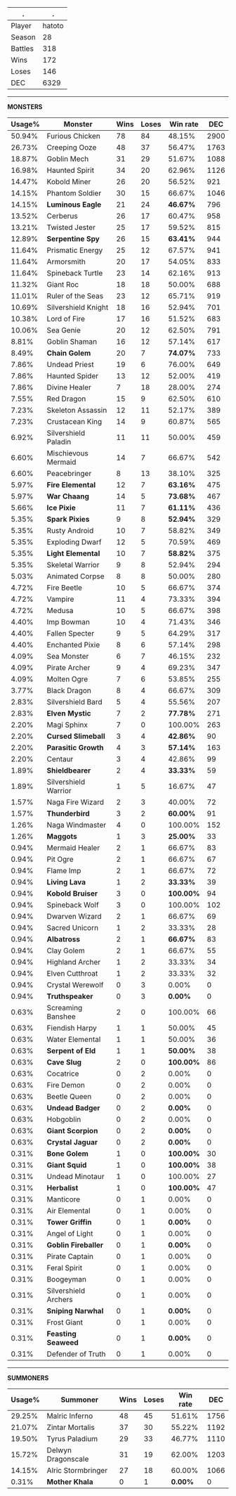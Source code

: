 .|.
|-|-
Player|hatoto
Season|28
Battles|318
Wins|172
Loses|146
DEC|6329

---
**MONSTERS**

Usage%|Monster|Wins|Loses|Win rate|DEC|
-|-|-|-|-|-|
50.94%|Furious Chicken|78|84|48.15%|2900|
26.73%|Creeping Ooze|48|37|56.47%|1763|
18.87%|Goblin Mech|31|29|51.67%|1088|
16.98%|Haunted Spirit|34|20|62.96%|1126|
14.47%|Kobold Miner|26|20|56.52%|921|
14.15%|Phantom Soldier|30|15|66.67%|1046|
14.15%|**Luminous Eagle**|21|24|**46.67%**|796|
13.52%|Cerberus|26|17|60.47%|958|
13.21%|Twisted Jester|25|17|59.52%|815|
12.89%|**Serpentine Spy**|26|15|**63.41%**|944|
11.64%|Prismatic Energy|25|12|67.57%|941|
11.64%|Armorsmith|20|17|54.05%|833|
11.64%|Spineback Turtle|23|14|62.16%|913|
11.32%|Giant Roc|18|18|50.00%|688|
11.01%|Ruler of the Seas|23|12|65.71%|919|
10.69%|Silvershield Knight|18|16|52.94%|701|
10.38%|Lord of Fire|17|16|51.52%|683|
10.06%|Sea Genie|20|12|62.50%|791|
8.81%|Goblin Shaman|16|12|57.14%|617|
8.49%|**Chain Golem**|20|7|**74.07%**|733|
7.86%|Undead Priest|19|6|76.00%|649|
7.86%|Haunted Spider|13|12|52.00%|419|
7.86%|Divine Healer|7|18|28.00%|274|
7.55%|Red Dragon|15|9|62.50%|610|
7.23%|Skeleton Assassin|12|11|52.17%|389|
7.23%|Crustacean King|14|9|60.87%|565|
6.92%|Silvershield Paladin|11|11|50.00%|459|
6.60%|Mischievous Mermaid|14|7|66.67%|542|
6.60%|Peacebringer|8|13|38.10%|325|
5.97%|**Fire Elemental**|12|7|**63.16%**|475|
5.97%|**War Chaang**|14|5|**73.68%**|467|
5.66%|**Ice Pixie**|11|7|**61.11%**|436|
5.35%|**Spark Pixies**|9|8|**52.94%**|329|
5.35%|Rusty Android|10|7|58.82%|349|
5.35%|Exploding Dwarf|12|5|70.59%|469|
5.35%|**Light Elemental**|10|7|**58.82%**|375|
5.35%|Skeletal Warrior|9|8|52.94%|294|
5.03%|Animated Corpse|8|8|50.00%|280|
4.72%|Fire Beetle|10|5|66.67%|374|
4.72%|Vampire|11|4|73.33%|394|
4.72%|Medusa|10|5|66.67%|398|
4.40%|Imp Bowman|10|4|71.43%|346|
4.40%|Fallen Specter|9|5|64.29%|317|
4.40%|Enchanted Pixie|8|6|57.14%|298|
4.09%|Sea Monster|6|7|46.15%|232|
4.09%|Pirate Archer|9|4|69.23%|347|
4.09%|Molten Ogre|7|6|53.85%|255|
3.77%|Black Dragon|8|4|66.67%|309|
2.83%|Silvershield Bard|5|4|55.56%|207|
2.83%|**Elven Mystic**|7|2|**77.78%**|271|
2.20%|Magi Sphinx|7|0|100.00%|263|
2.20%|**Cursed Slimeball**|3|4|**42.86%**|90|
2.20%|**Parasitic Growth**|4|3|**57.14%**|163|
2.20%|Centaur|3|4|42.86%|99|
1.89%|**Shieldbearer**|2|4|**33.33%**|59|
1.89%|Silvershield Warrior|1|5|16.67%|47|
1.57%|Naga Fire Wizard|2|3|40.00%|72|
1.57%|**Thunderbird**|3|2|**60.00%**|91|
1.26%|Naga Windmaster|4|0|100.00%|152|
1.26%|**Maggots**|1|3|**25.00%**|33|
0.94%|Mermaid Healer|2|1|66.67%|83|
0.94%|Pit Ogre|2|1|66.67%|67|
0.94%|Flame Imp|2|1|66.67%|72|
0.94%|**Living Lava**|1|2|**33.33%**|39|
0.94%|**Kobold Bruiser**|3|0|**100.00%**|94|
0.94%|Spineback Wolf|3|0|100.00%|102|
0.94%|Dwarven Wizard|2|1|66.67%|69|
0.94%|Sacred Unicorn|1|2|33.33%|28|
0.94%|**Albatross**|2|1|**66.67%**|83|
0.94%|Clay Golem|2|1|66.67%|55|
0.94%|Highland Archer|1|2|33.33%|34|
0.94%|Elven Cutthroat|1|2|33.33%|32|
0.94%|Crystal Werewolf|0|3|0.00%|0|
0.94%|**Truthspeaker**|0|3|**0.00%**|0|
0.63%|Screaming Banshee|2|0|100.00%|66|
0.63%|Fiendish Harpy|1|1|50.00%|45|
0.63%|Water Elemental|1|1|50.00%|36|
0.63%|**Serpent of Eld**|1|1|**50.00%**|38|
0.63%|**Cave Slug**|2|0|**100.00%**|86|
0.63%|Cocatrice|0|2|0.00%|0|
0.63%|Fire Demon|0|2|0.00%|0|
0.63%|Beetle Queen|0|2|0.00%|0|
0.63%|**Undead Badger**|0|2|**0.00%**|0|
0.63%|Hobgoblin|0|2|0.00%|0|
0.63%|**Giant Scorpion**|0|2|**0.00%**|0|
0.63%|**Crystal Jaguar**|0|2|**0.00%**|0|
0.31%|**Bone Golem**|1|0|**100.00%**|30|
0.31%|**Giant Squid**|1|0|**100.00%**|38|
0.31%|Undead Minotaur|1|0|100.00%|27|
0.31%|**Herbalist**|1|0|**100.00%**|47|
0.31%|Manticore|0|1|0.00%|0|
0.31%|Air Elemental|0|1|0.00%|0|
0.31%|**Tower Griffin**|0|1|**0.00%**|0|
0.31%|Angel of Light|0|1|0.00%|0|
0.31%|**Goblin Fireballer**|0|1|**0.00%**|0|
0.31%|Pirate Captain|0|1|0.00%|0|
0.31%|Feral Spirit|0|1|0.00%|0|
0.31%|Boogeyman|0|1|0.00%|0|
0.31%|Silvershield Archers|0|1|0.00%|0|
0.31%|**Sniping Narwhal**|0|1|**0.00%**|0|
0.31%|Frost Giant|0|1|0.00%|0|
0.31%|**Feasting Seaweed**|0|1|**0.00%**|0|
0.31%|Defender of Truth|0|1|0.00%|0|

---
**SUMMONERS**

Usage%|Summoner|Wins|Loses|Win rate|DEC|
-|-|-|-|-|-|
29.25%|Malric Inferno|48|45|51.61%|1756|
21.07%|Zintar Mortalis|37|30|55.22%|1192|
19.50%|Tyrus Paladium|29|33|46.77%|1110|
15.72%|Delwyn Dragonscale|31|19|62.00%|1203|
14.15%|Alric Stormbringer|27|18|60.00%|1066|
0.31%|**Mother Khala**|0|1|**0.00%**|0|
